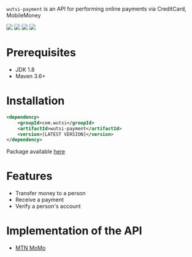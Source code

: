 `wutsi-payment` is an API for performing online payments via CreditCard, MobileMoney

![](https://github.com/wutsi/wutsi-payment/workflows/build/badge.svg)
![](https://img.shields.io/badge/jdk-1.8-brightgreen.svg)
![](https://img.shields.io/badge/language-kotlin-blue.svg)
![](https://img.shields.io/badge/maven-3.6+-blue)

# Prerequisites
- JDK 1.8
- Maven 3.6+ 

# Installation
```xml
<dependency>
    <groupId>com.wutsi</groupId>
    <artifactId>wutsi-payment</artifactId>
    <version>[LATEST VERSION]</version>
</dependency>
```

Package available [here](https://github.com/wutsi/wutsi-payment/packages)

# Features
- Transfer money to a person
- Receive a payment
- Verify a person's account

# Implementation of the API
- [MTN MoMo](https://github.com/wutsi/wutsi-payment-mtn)

